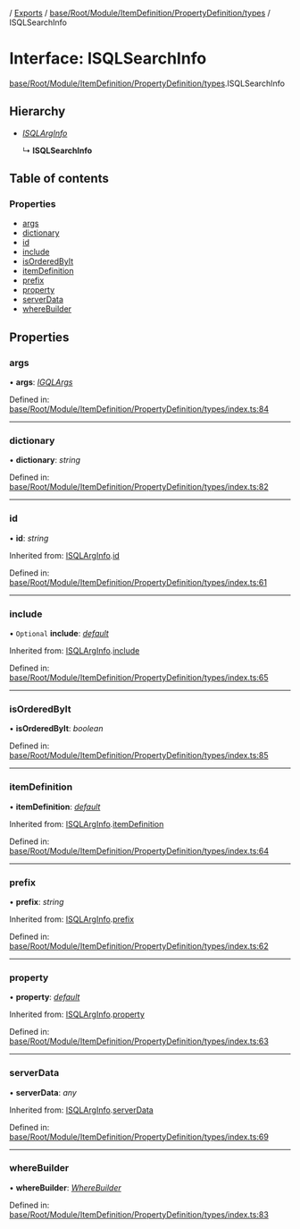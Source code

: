 [](../README.md) / [Exports](../modules.md) / [base/Root/Module/ItemDefinition/PropertyDefinition/types](../modules/base_root_module_itemdefinition_propertydefinition_types.md) / ISQLSearchInfo

# Interface: ISQLSearchInfo

[base/Root/Module/ItemDefinition/PropertyDefinition/types](../modules/base_root_module_itemdefinition_propertydefinition_types.md).ISQLSearchInfo

## Hierarchy

* [*ISQLArgInfo*](base_root_module_itemdefinition_propertydefinition_types.isqlarginfo.md)

  ↳ **ISQLSearchInfo**

## Table of contents

### Properties

- [args](base_root_module_itemdefinition_propertydefinition_types.isqlsearchinfo.md#args)
- [dictionary](base_root_module_itemdefinition_propertydefinition_types.isqlsearchinfo.md#dictionary)
- [id](base_root_module_itemdefinition_propertydefinition_types.isqlsearchinfo.md#id)
- [include](base_root_module_itemdefinition_propertydefinition_types.isqlsearchinfo.md#include)
- [isOrderedByIt](base_root_module_itemdefinition_propertydefinition_types.isqlsearchinfo.md#isorderedbyit)
- [itemDefinition](base_root_module_itemdefinition_propertydefinition_types.isqlsearchinfo.md#itemdefinition)
- [prefix](base_root_module_itemdefinition_propertydefinition_types.isqlsearchinfo.md#prefix)
- [property](base_root_module_itemdefinition_propertydefinition_types.isqlsearchinfo.md#property)
- [serverData](base_root_module_itemdefinition_propertydefinition_types.isqlsearchinfo.md#serverdata)
- [whereBuilder](base_root_module_itemdefinition_propertydefinition_types.isqlsearchinfo.md#wherebuilder)

## Properties

### args

• **args**: [*IGQLArgs*](gql_querier.igqlargs.md)

Defined in: [base/Root/Module/ItemDefinition/PropertyDefinition/types/index.ts:84](https://github.com/onzag/itemize/blob/11a98dec/base/Root/Module/ItemDefinition/PropertyDefinition/types/index.ts#L84)

___

### dictionary

• **dictionary**: *string*

Defined in: [base/Root/Module/ItemDefinition/PropertyDefinition/types/index.ts:82](https://github.com/onzag/itemize/blob/11a98dec/base/Root/Module/ItemDefinition/PropertyDefinition/types/index.ts#L82)

___

### id

• **id**: *string*

Inherited from: [ISQLArgInfo](base_root_module_itemdefinition_propertydefinition_types.isqlarginfo.md).[id](base_root_module_itemdefinition_propertydefinition_types.isqlarginfo.md#id)

Defined in: [base/Root/Module/ItemDefinition/PropertyDefinition/types/index.ts:61](https://github.com/onzag/itemize/blob/11a98dec/base/Root/Module/ItemDefinition/PropertyDefinition/types/index.ts#L61)

___

### include

• `Optional` **include**: [*default*](../classes/base_root_module_itemdefinition_include.default.md)

Inherited from: [ISQLArgInfo](base_root_module_itemdefinition_propertydefinition_types.isqlarginfo.md).[include](base_root_module_itemdefinition_propertydefinition_types.isqlarginfo.md#include)

Defined in: [base/Root/Module/ItemDefinition/PropertyDefinition/types/index.ts:65](https://github.com/onzag/itemize/blob/11a98dec/base/Root/Module/ItemDefinition/PropertyDefinition/types/index.ts#L65)

___

### isOrderedByIt

• **isOrderedByIt**: *boolean*

Defined in: [base/Root/Module/ItemDefinition/PropertyDefinition/types/index.ts:85](https://github.com/onzag/itemize/blob/11a98dec/base/Root/Module/ItemDefinition/PropertyDefinition/types/index.ts#L85)

___

### itemDefinition

• **itemDefinition**: [*default*](../classes/base_root_module_itemdefinition.default.md)

Inherited from: [ISQLArgInfo](base_root_module_itemdefinition_propertydefinition_types.isqlarginfo.md).[itemDefinition](base_root_module_itemdefinition_propertydefinition_types.isqlarginfo.md#itemdefinition)

Defined in: [base/Root/Module/ItemDefinition/PropertyDefinition/types/index.ts:64](https://github.com/onzag/itemize/blob/11a98dec/base/Root/Module/ItemDefinition/PropertyDefinition/types/index.ts#L64)

___

### prefix

• **prefix**: *string*

Inherited from: [ISQLArgInfo](base_root_module_itemdefinition_propertydefinition_types.isqlarginfo.md).[prefix](base_root_module_itemdefinition_propertydefinition_types.isqlarginfo.md#prefix)

Defined in: [base/Root/Module/ItemDefinition/PropertyDefinition/types/index.ts:62](https://github.com/onzag/itemize/blob/11a98dec/base/Root/Module/ItemDefinition/PropertyDefinition/types/index.ts#L62)

___

### property

• **property**: [*default*](../classes/base_root_module_itemdefinition_propertydefinition.default.md)

Inherited from: [ISQLArgInfo](base_root_module_itemdefinition_propertydefinition_types.isqlarginfo.md).[property](base_root_module_itemdefinition_propertydefinition_types.isqlarginfo.md#property)

Defined in: [base/Root/Module/ItemDefinition/PropertyDefinition/types/index.ts:63](https://github.com/onzag/itemize/blob/11a98dec/base/Root/Module/ItemDefinition/PropertyDefinition/types/index.ts#L63)

___

### serverData

• **serverData**: *any*

Inherited from: [ISQLArgInfo](base_root_module_itemdefinition_propertydefinition_types.isqlarginfo.md).[serverData](base_root_module_itemdefinition_propertydefinition_types.isqlarginfo.md#serverdata)

Defined in: [base/Root/Module/ItemDefinition/PropertyDefinition/types/index.ts:69](https://github.com/onzag/itemize/blob/11a98dec/base/Root/Module/ItemDefinition/PropertyDefinition/types/index.ts#L69)

___

### whereBuilder

• **whereBuilder**: [*WhereBuilder*](../classes/database_wherebuilder.wherebuilder.md)

Defined in: [base/Root/Module/ItemDefinition/PropertyDefinition/types/index.ts:83](https://github.com/onzag/itemize/blob/11a98dec/base/Root/Module/ItemDefinition/PropertyDefinition/types/index.ts#L83)
